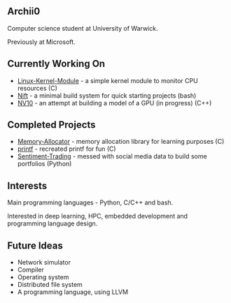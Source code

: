 ## Archii0
Computer science student at University of Warwick.

Previously at Microsoft.

## Currently Working On
- [Linux-Kernel-Module](https://github.com/Archii0/Linux-Kernel-Module) - a simple kernel module to monitor CPU resources (C)
- [Nift](https://github.com/Archii0/nift) - a minimal build system for quick starting projects (bash)
- [NV10](https://github.com/Archii0/NV10) - an attempt at building a model of a GPU (in progress) (C++)

## Completed Projects
- [Memory-Allocator](https://github.com/Archii0/memory-allocator) - memory allocation library for learning purposes (C)
- [printf](https://github.com/Archii0/printf) - recreated printf for fun (C)
- [Sentiment-Trading](https://github.com/Archii0/sentiment-trading) - messed with social media data to build some portfolios (Python) 

## Interests
Main programming languages - Python, C/C++ and bash.

Interested in deep learning, HPC, embedded development and programming language design.

## Future Ideas
- Network simulator
- Compiler
- Operating system
- Distributed file system
- A programming language, using LLVM
